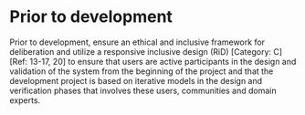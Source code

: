 # Prior to development 

Prior to development, ensure an ethical and inclusive framework for deliberation and utilize a responsive inclusive design (RiD) [Category: C] [Ref: 13-17, 20]  to ensure that users are active participants in the design and validation of the system from the beginning of the project and that the development project is based on iterative models in the design and verification phases that involves these users, communities and domain experts. 
